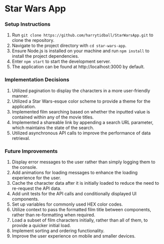# Star Wars App

### Setup Instructions

1. Run `git clone https://github.com/harrytidball/StarWarsApp.git` to clone the repository.
2. Navigate to the project directory with `cd star-wars-app`.
3. Ensure Node.js is installed on your machine and run `npm install` to install the project dependencies.
4. Enter `npm start` to start the development server.
5. The application can be found at http://localhost:3000 by default.

### Implementation Decisions

1. Utilized pagination to display the characters in a more user-friendly manner.
2. Utilized a Star Wars-esque color scheme to provide a theme for the application.
3. Implemented film searching based on whether the inputted value is contained within any of the movie titles.
4. Implemented a shareable link by appending a search URL parameter, which maintains the state of the search.
5. Utilized asynchronous API calls to improve the performance of data retrieval.

### Future Improvements

1. Display error messages to the user rather than simply logging them to the console.
2. Add animations for loading messages to enhance the loading experience for the user.
3. Cache the character data after it is initially loaded to reduce the need to re-request the API data.
4. Add unit tests for the API calls and conditionally displayed UI components.
5. Set up variables for commonly used HEX color codes.
6. Utilize context to pass the formatted film title between components, rather than re-formatting when required.
7. Load a subset of film characters initially, rather than all of them, to provide a quicker initial load.
8. Implement sorting and ordering functionality.
9. Improve the user experience on mobile and smaller devices.
